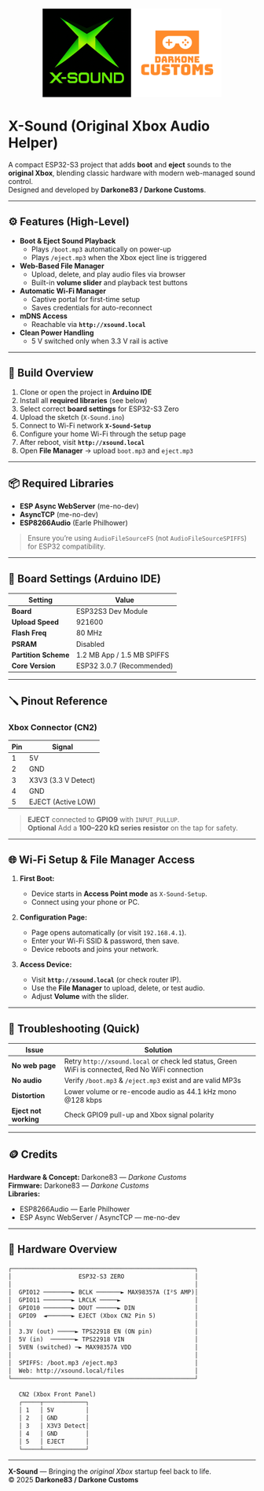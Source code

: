 <p align="center">
  <img src="images/X-Sound.png" width="180"/>
  <img src="images/DC logo.png" width="180"/>
</p>

# X-Sound (Original Xbox Audio Helper)

A compact ESP32-S3 project that adds **boot** and **eject** sounds to the **original Xbox**, blending classic hardware with modern web-managed sound control.  
Designed and developed by **Darkone83 / Darkone Customs**.

---

## ⚙️ Features (High-Level)

- **Boot & Eject Sound Playback**
  - Plays `/boot.mp3` automatically on power-up  
  - Plays `/eject.mp3` when the Xbox eject line is triggered
- **Web-Based File Manager**
  - Upload, delete, and play audio files via browser  
  - Built-in **volume slider** and playback test buttons
- **Automatic Wi-Fi Manager**
  - Captive portal for first-time setup  
  - Saves credentials for auto-reconnect
- **mDNS Access**
  - Reachable via **`http://xsound.local`**
- **Clean Power Handling**
  - 5 V switched only when 3.3 V rail is active

---

## 🧰 Build Overview

1. Clone or open the project in **Arduino IDE**
2. Install all **required libraries** (see below)
3. Select correct **board settings** for ESP32-S3 Zero
4. Upload the sketch (`X-Sound.ino`)
5. Connect to Wi-Fi network **`X-Sound-Setup`**
6. Configure your home Wi-Fi through the setup page
7. After reboot, visit **`http://xsound.local`**
8. Open **File Manager** → upload `boot.mp3` and `eject.mp3`

---

## 📦 Required Libraries

- **ESP Async WebServer** (me-no-dev)  
- **AsyncTCP** (me-no-dev)  
- **ESP8266Audio** (Earle Philhower)  

> Ensure you’re using `AudioFileSourceFS` (not `AudioFileSourceSPIFFS`) for ESP32 compatibility.

---

## 🧩 Board Settings (Arduino IDE)

| Setting | Value |
|----------|-------|
| **Board** | ESP32S3 Dev Module |
| **Upload Speed** | 921600 |
| **Flash Freq** | 80 MHz |
| **PSRAM** | Disabled |
| **Partition Scheme** | 1.2 MB App / 1.5 MB SPIFFS |
| **Core Version** | ESP32 3.0.7 (Recommended) |

---

## 🪛 Pinout Reference

### Xbox Connector (CN2)
| Pin | Signal |
|------|--------|
| 1 | 5V |
| 2 | GND |
| 3 | X3V3 (3.3 V Detect) |
| 4 | GND |
| 5 | EJECT (Active LOW) |

> **EJECT** connected to **GPIO9** with `INPUT_PULLUP`.  
> **Optional** Add a **100–220 kΩ series resistor** on the tap for safety.

---

## 🌐 Wi-Fi Setup & File Manager Access

1. **First Boot:**  
   - Device starts in **Access Point mode** as `X-Sound-Setup`.  
   - Connect using your phone or PC.

2. **Configuration Page:**  
   - Page opens automatically (or visit `192.168.4.1`).  
   - Enter your Wi-Fi SSID & password, then save.  
   - Device reboots and joins your network.

3. **Access Device:**  
   - Visit **`http://xsound.local`** (or check router IP).  
   - Use the **File Manager** to upload, delete, or test audio.  
   - Adjust **Volume** with the slider.

---

## 🔧 Troubleshooting (Quick)

| Issue | Solution |
|-------|-----------|
| **No web page** | Retry `http://xsound.local` or check led status, Green WiFi is connected, Red No WiFi connection |
| **No audio** | Verify `/boot.mp3` & `/eject.mp3` exist and are valid MP3s |
| **Distortion** | Lower volume or re-encode audio as 44.1 kHz mono @128 kbps |
| **Eject not working** | Check GPIO9 pull-up and Xbox signal polarity |

---

## 🪙 Credits

**Hardware & Concept:** Darkone83 — *Darkone Customs*  
**Firmware:** Darkone83 — *Darkone Customs*  
**Libraries:**  
- ESP8266Audio — Earle Philhower  
- ESP Async WebServer / AsyncTCP — me-no-dev  

---

## 🧭 Hardware Overview

```
┌────────────────────────────────────────────────────┐
│                   ESP32-S3 ZERO                    │
│                                                    │
│  GPIO12 ────────► BCLK ───────► MAX98357A (I²S AMP)│
│  GPIO11 ────────► LRCLK ─────►                     │
│  GPIO10 ────────► DOUT ──────► DIN                 │
│  GPIO9  ◄───────► EJECT (Xbox CN2 Pin 5)           │
│                                                    │
│  3.3V (out) ─────► TPS22918 EN (ON pin)            │
│  5V (in)  ───────► TPS22918 VIN                    │
│  5VEN (switched) ─► MAX98357A VDD                  │
│                                                    │
│  SPIFFS: /boot.mp3 /eject.mp3                      │
│  Web: http://xsound.local/files                    │
└────────────────────────────────────────────────────┘

   CN2 (Xbox Front Panel)
   ┌─────┬────────────┐
   │ 1   │ 5V         │
   │ 2   │ GND        │
   │ 3   │ X3V3 Detect│
   │ 4   │ GND        │
   │ 5   │ EJECT      │
   └─────┴────────────┘
```

---

**X-Sound** — Bringing the *original Xbox* startup feel back to life.  
© 2025 **Darkone83 / Darkone Customs**
